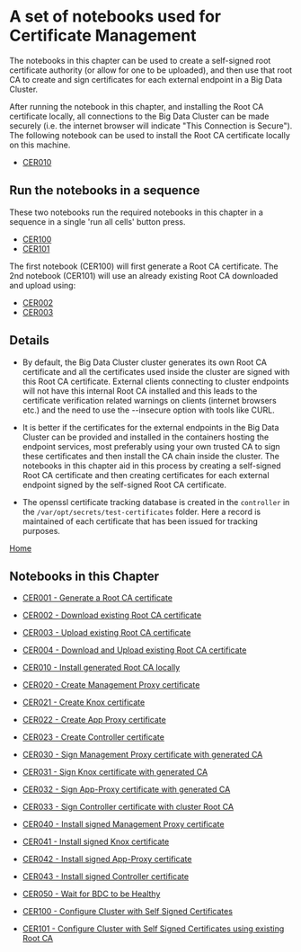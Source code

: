 # A set of notebooks used for Certificate Management

The notebooks in this chapter can be used to create a self-signed root certificate authority (or allow for one to be uploaded), and then use that root CA to create and sign certificates for each external endpoint in a Big Data Cluster.

After running the notebook in this chapter, and installing the Root CA certificate locally, all connections to the Big Data Cluster can be made securely (i.e. the internet browser will indicate "This Connection is Secure").  The following notebook can be used to install the Root CA certificate locally on this machine.

- [CER010]()

## Run the notebooks in a sequence

These two notebooks run the required notebooks in this chapter in a sequence in a single 'run all cells' button press.

- [CER100]()
- [CER101]()

The first notebook (CER100) will first generate a Root CA certificate.  The 2nd notebook (CER101) will use an already existing Root CA downloaded and upload using:

- [CER002]()
- [CER003]()

## Details

- By default, the Big Data Cluster cluster generates its own Root CA certificate and all the certificates used inside the cluster are signed with this Root CA certificate. External clients connecting to cluster endpoints will not have this internal Root CA installed and this leads to the certificate verification related warnings on clients (internet browsers etc.) and the need to use the --insecure option with tools like CURL.

- It is better if the certificates for the external endpoints in the Big Data Cluster can be provided and installed in the containers hosting the endpoint services, most preferably using your own trusted CA to sign these certificates and then install the CA chain inside the cluster.  The notebooks in this chapter aid in this process by creating a self-signed Root CA certificate and then creating certificates for each external endpoint signed by the self-signed Root CA certificate.

- The openssl certificate tracking database is created in the `controller` in the `/var/opt/secrets/test-certificates` folder.  Here a record is maintained of each certificate that has been issued for tracking purposes.

[Home](../readme.md)

## Notebooks in this Chapter
- [CER001 - Generate a Root CA certificate](cer001-create-root-ca.ipynb)

- [CER002 - Download existing Root CA certificate](cer002-download-existing-root-ca.ipynb)

- [CER003 - Upload existing Root CA certificate](cer003-upload-existing-root-ca.ipynb)

- [CER004 - Download and Upload existing Root CA certificate](cer004-download-upload-existing-root-ca.ipynb)

- [CER010 - Install generated Root CA locally](cer010-install-generated-root-ca-locally.ipynb)

- [CER020 - Create Management Proxy certificate](cer020-create-management-service-proxy-cert.ipynb)

- [CER021 - Create Knox certificate](cer021-create-knox-cert.ipynb)

- [CER022 - Create App Proxy certificate](cer022-create-app-proxy-cert.ipynb)

- [CER023 - Create Controller certificate](cer023-create-controller-cert.ipynb)

- [CER030 - Sign Management Proxy certificate with generated CA](cer030-sign-service-proxy-generated-cert.ipynb)

- [CER031 - Sign Knox certificate with generated CA](cer031-sign-knox-generated-cert.ipynb)

- [CER032 - Sign App-Proxy certificate with generated CA](cer032-sign-app-proxy-generated-cert.ipynb)

- [CER033 - Sign Controller certificate with cluster Root CA](cer033-sign-controller-generated-cert.ipynb)

- [CER040 - Install signed Management Proxy certificate](cer040-install-service-proxy-cert.ipynb)

- [CER041 - Install signed Knox certificate](cer041-install-knox-cert.ipynb)

- [CER042 - Install signed App-Proxy certificate](cer042-install-app-proxy-cert.ipynb)

- [CER043 - Install signed Controller certificate](cer043-install-controller-cert.ipynb)

- [CER050 - Wait for BDC to be Healthy](cer050-wait-cluster-healthly.ipynb)

- [CER100 - Configure Cluster with Self Signed Certificates](cer100-create-root-ca-install-certs.ipynb)

- [CER101 - Configure Cluster with Self Signed Certificates using existing Root CA](cer101-use-root-ca-install-certs.ipynb)

